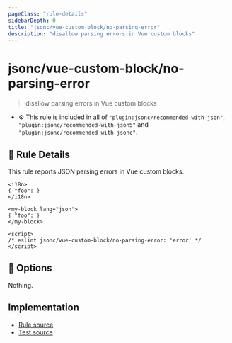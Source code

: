 ```yaml
---
pageClass: "rule-details"
sidebarDepth: 0
title: "jsonc/vue-custom-block/no-parsing-error"
description: "disallow parsing errors in Vue custom blocks"
---
```

# jsonc/vue-custom-block/no-parsing-error

> disallow parsing errors in Vue custom blocks

- :gear: This rule is included in all of `"plugin:jsonc/recommended-with-json"`, `"plugin:jsonc/recommended-with-json5"` and `"plugin:jsonc/recommended-with-jsonc"`.

## :book: Rule Details

This rule reports JSON parsing errors in Vue custom blocks.

<eslint-code-block parser="vue-eslint-parser" file-name="sample.vue" language="html">

<!-- eslint-skip -->

```vue
<i18n>
{ "foo": }
</i18n>

<my-block lang="json">
{ "foo": }
</my-block>

<script>
/* eslint jsonc/vue-custom-block/no-parsing-error: 'error' */
</script>
```

</eslint-code-block>

## :wrench: Options

Nothing.

## Implementation

- [Rule source](https://github.com/ota-meshi/eslint-plugin-jsonc/blob/master/lib/rules/vue-custom-block/no-parsing-error.ts)
- [Test source](https://github.com/ota-meshi/eslint-plugin-jsonc/blob/master/tests/lib/rules/vue-custom-block/no-parsing-error.js)
